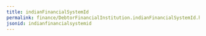 ```yaml
---
title: indianFinancialSystemId
permalink: finance/DebtorFinancialInstitution.indianFinancialSystemId.html
jsonid: indianfinancialsystemid
---
```


